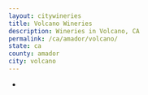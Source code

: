 ```yaml
---
layout: citywineries
title: Volcano Wineries
description: Wineries in Volcano, CA
permalink: /ca/amador/volcano/
state: ca
county: amador
city: volcano
---
```

-
